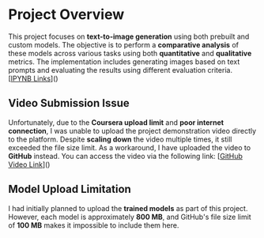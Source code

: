 # Project Overview

This project focuses on **text-to-image generation** using both prebuilt and custom models. The objective is to perform a **comparative analysis** of these models across various tasks using both **quantitative** and **qualitative** metrics. The implementation includes generating images based on text prompts and evaluating the results using different evaluation criteria.
[[IPYNB Links]((https://github.com/yassinnawar/TextToImage_BSc/blob/main/TextToImage_FinalVersion_part1.ipynb))]()

## Video Submission Issue

Unfortunately, due to the **Coursera upload limit** and **poor internet connection**, I was unable to upload the project demonstration video directly to the platform. Despite **scaling down** the video multiple times, it still exceeded the file size limit. As a workaround, I have uploaded the video to **GitHub** instead. You can access the video via the following link: [[GitHub Video Link](https://github.com/yassinnawar/TextToImage_BSc/blob/main/Final_Project%20Video_480.mov)]()

## Model Upload Limitation

I had initially planned to upload the **trained models** as part of this project. However, each model is approximately **800 MB**, and GitHub's file size limit of **100 MB** makes it impossible to include them here.
